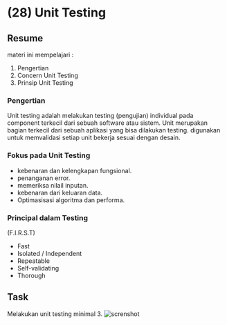 # (28) Unit Testing
## Resume
materi ini mempelajari :
1. Pengertian
2. Concern Unit Testing
3. Prinsip Unit Testing

### Pengertian
Unit testing adalah melakukan testing (pengujian) individual pada component terkecil dari sebuah software atau sistem. Unit 
merupakan bagian terkecil dari sebuah aplikasi yang bisa dilakukan testing. digunakan untuk memvalidasi setiap unit bekerja sesuai 
dengan desain.

### Fokus pada Unit Testing
- kebenaran dan kelengkapan fungsional.
- penanganan error.
- memeriksa nilail inputan.
- kebenaran dari keluaran data.
- Optimasisasi algoritma dan performa.

### Principal dalam Testing
(F.I.R.S.T)
- Fast
- Isolated / Independent
- Repeatable
- Self-validating
- Thorough

## Task
Melakukan unit testing minimal 3.
![screnshot]()
